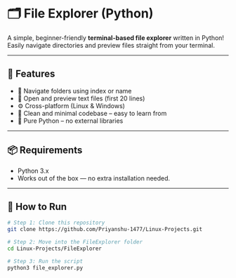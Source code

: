 # 🗂️ File Explorer (Python)

A simple, beginner-friendly **terminal-based file explorer** written in Python!  
Easily navigate directories and preview files straight from your terminal.

---

## 🚀 Features

- 📁 Navigate folders using index or name
- 📄 Open and preview text files (first 20 lines)
- ⚙️ Cross-platform (Linux & Windows)
- 🧼 Clean and minimal codebase – easy to learn from
- 🐍 Pure Python – no external libraries

---

## 📦 Requirements

- Python 3.x  
- Works out of the box — no extra installation needed.

---

## 🔧 How to Run

```bash
# Step 1: Clone this repository
git clone https://github.com/Priyanshu-1477/Linux-Projects.git

# Step 2: Move into the FileExplorer folder
cd Linux-Projects/FileExplorer

# Step 3: Run the script
python3 file_explorer.py
